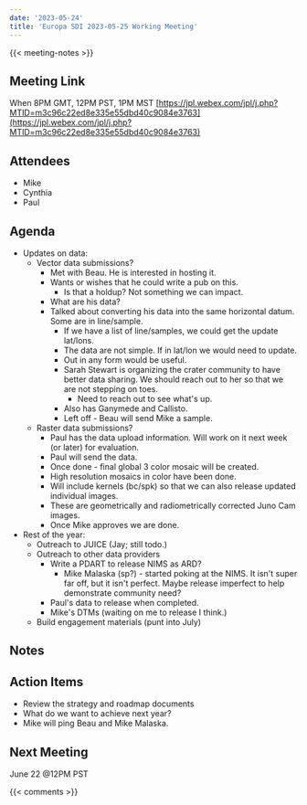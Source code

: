 ```yaml
---
date: '2023-05-24'
title: 'Europa SDI 2023-05-25 Working Meeting'
---
```


{{<  meeting-notes >}}

## Meeting Link
When 8PM GMT, 12PM PST, 1PM MST
[https://jpl.webex.com/jpl/j.php?MTID=m3c96c22ed8e335e55dbd40c9084e3763](https://jpl.webex.com/jpl/j.php?MTID=m3c96c22ed8e335e55dbd40c9084e3763)

## Attendees
- Mike
- Cynthia
- Paul

## Agenda
-  Updates on data:
   -  Vector data submissions?
      -  Met with Beau. He is interested in hosting it.
      -  Wants or wishes that he could write a pub on this.
         -  Is that a holdup? Not something we can impact.
      -  What are his data?
      -  Talked about converting his data into the same horizontal datum. Some are in line/sample.
         -  If we have a list of line/samples, we could get the update lat/lons.
         -  The data are not simple. If in lat/lon we would need to update. 
         -  Out in any form would be useful.
         -  Sarah Stewart is organizing the crater community to have better data sharing. We should reach out to her so that we are not stepping on toes.
            -  Need to reach out to see what's up.
         -  Also has Ganymede and Callisto.
         -  Left off - Beau will send Mike a sample.
   -  Raster data submissions?
      -  Paul has the data upload information. Will work on it next week (or later) for evaluation.
      -  Paul will send the data.
      -  Once done - final global 3 color mosaic will be created.
      -  High resolution mosaics in color have been done.
      -  Will include kernels (bc/spk) so that we can also release updated individual images.
      -  These are geometrically and radiometrically corrected Juno Cam images.
      -  Once Mike approves we are done.
-  Rest of the year:
   -  Outreach to JUICE (Jay; still todo.)
   -  Outreach to other data providers
      -  Write a PDART to release NIMS as ARD?
         -  Mike Malaska (sp?) - started poking at the NIMS. It isn't super far off, but it isn't perfect. Maybe release imperfect to help demonstrate community need?
      -  Paul's data to release when completed.
      -  Mike's DTMs (waiting on me to release I think.)
   -  Build engagement materials (punt into July)
  

## Notes

## Action Items
- Review the strategy and roadmap documents
- What do we want to achieve next year?
- Mike will ping Beau and Mike Malaska.


## Next Meeting
June 22 @12PM PST

{{< comments >}}